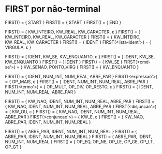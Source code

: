 # FIRST por não-terminal

FIRST(<programa>)      = { START }
FIRST(<inicio>)        = { START }
FIRST(<fim>)           = { END }

FIRST(<lista-declar>)  = { KW_INTEIRO, KW_REAL, KW_CARACTER, ε }
FIRST(<declar>)        = { KW_INTEIRO, KW_REAL, KW_CARACTER }
FIRST(<tipo>)          = { KW_INTEIRO, KW_REAL, KW_CARACTER }
FIRST(<lista-ident>)   = { IDENT }
FIRST(<lista-ident'>)  = { VIRGULA, ε }

FIRST(<lista-comando>) = { IDENT, KW_SE, KW_ENQUANTO, ε }
FIRST(<comando>)       = { IDENT, KW_SE, KW_ENQUANTO }
FIRST(<cmd-atr>)       = { IDENT }
FIRST(<cmd-se>)        = { KW_SE }
FIRST(<cmd-se'>)       = { KW_SENAO, PONTO_VIRG }
FIRST(<cmd-enquanto>)  = { KW_ENQUANTO }

FIRST(<expressao>)     = { IDENT, NUM_INT, NUM_REAL, ABRE_PAR }
FIRST(<expressao'>)    = { OP_MAIS, ε }
FIRST(<termo>)         = { IDENT, NUM_INT, NUM_REAL, ABRE_PAR }
FIRST(<termo'>)        = { OP_MULT, OP_DIV, OP_RESTO, ε }
FIRST(<fator>)         = { IDENT, NUM_INT, NUM_REAL, ABRE_PAR }

FIRST(<condicao>)      = { KW_NAO, IDENT, NUM_INT, NUM_REAL, ABRE_PAR }
FIRST(<disjuncao>)     = { KW_NAO, IDENT, NUM_INT, NUM_REAL, ABRE_PAR }
FIRST(<disjuncao'>)    = { KW_OU, ε }
FIRST(<conjuncao>)     = { KW_NAO, IDENT, NUM_INT, NUM_REAL, ABRE_PAR }
FIRST(<conjuncao'>)    = { KW_E, ε }
FIRST(<negacao>)       = { KW_NAO, ABRE_PAR, IDENT, NUM_INT, NUM_REAL }

FIRST(<relacao>)       = { ABRE_PAR, IDENT, NUM_INT, NUM_REAL }
FIRST(<expr-rel>)      = { ABRE_PAR, IDENT, NUM_INT, NUM_REAL }
FIRST(<opnd-rel>)      = { ABRE_PAR, IDENT, NUM_INT, NUM_REAL }
FIRST(<op-rel>)        = { OP_EQ, OP_NE, OP_LE, OP_GE, OP_LT, OP_GT }
